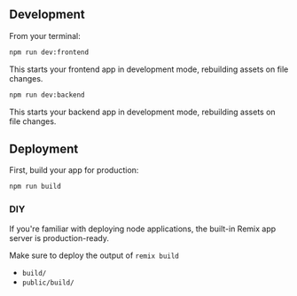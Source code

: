 ## Development

From your terminal:

```sh
npm run dev:frontend
```

This starts your frontend app in development mode, rebuilding assets on file changes.

```sh
npm run dev:backend
```

This starts your backend app in development mode, rebuilding assets on file changes.

## Deployment

First, build your app for production:

```sh
npm run build
```

### DIY

If you're familiar with deploying node applications, the built-in Remix app server is production-ready.

Make sure to deploy the output of `remix build`

- `build/`
- `public/build/`

